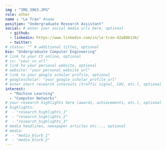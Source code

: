 ```yaml
---
img : "IMG_3963.JPG"
role: other
name : "Le Tran" #name
position: "Undergraduate Research Assistant" 
social: # enter your social media urls here, optional
  - github:
  - linkedin: https://www.linkedin.com/in/le-tran-42a08b136/
  - twitter:
# status: "" # additional titles, optional
bio: "Undergraduate Computer Engineering" 
# link to your CV online, optional
# cv: "your_cv_url" 
# link to your personal website, optional
# website: "your_personal_website_url" 
# link to your google scholar profile, optional
# googlescholar: "your_google_scholar_profile_url" 
# enter short research interests (traffic signal, CAV, etc.), optional
interest: 
  - "Machine Learning"
  - "Computer Networks"  
# your research highlights here (awards, achievements, etc.), optional
# highlights: 
#  - "research_highlights_1"
#  - "research_highlights_2"
#  - "research_highlights_3" 
# media headlines, newspaper articles etc..., optional
# media: 
#  - "media_blurb_1"
#  - "media_blurb_2" 
---
```


